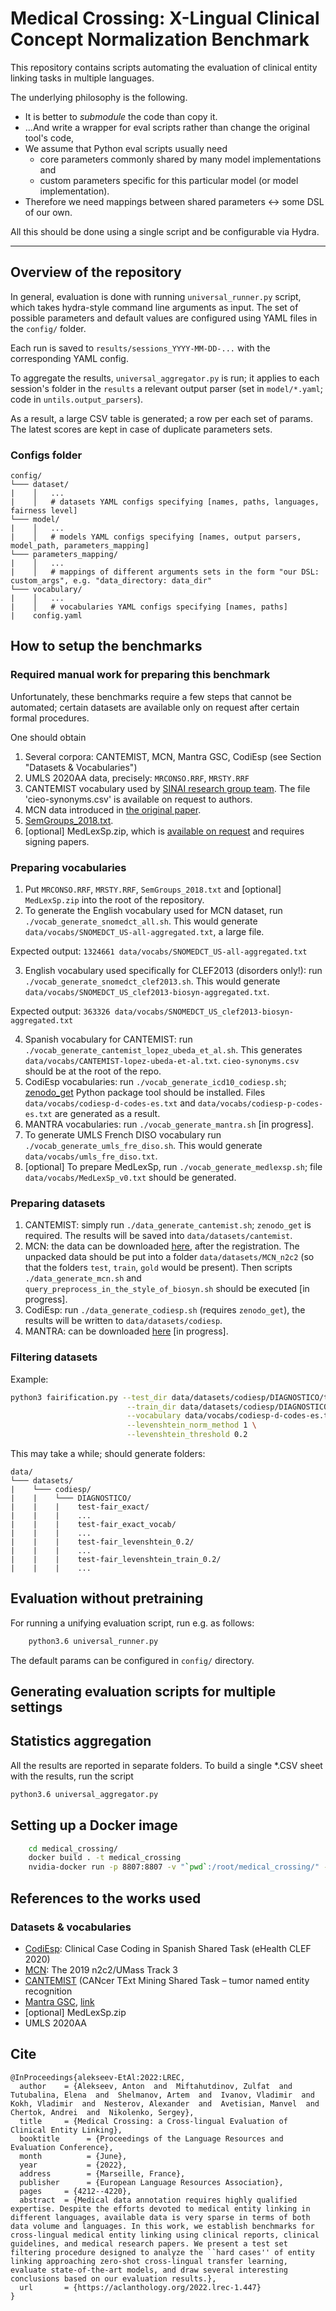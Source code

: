 # Medical Crossing: X-Lingual Clinical Concept Normalization Benchmark

This repository contains scripts automating the evaluation of clinical entity linking 
tasks in multiple languages.

The underlying philosophy is the following.

* It is better to *submodule* the code than copy it.
* ...And write a wrapper for eval scripts rather than change the original tool's code,
* We assume that Python eval scripts usually need 
  * core parameters commonly shared by many model implementations and
  * custom parameters specific for this particular model (or model implementation).
* Therefore we need mappings between shared parameters <-> some DSL of our own.

All this should be done using a single script and be configurable via Hydra.

---

## Overview of the repository

In general, evaluation is done with running `universal_runner.py` script, 
which takes hydra-style command line arguments as input. The set of possible
parameters and default values are configured using YAML files in the `config/` folder.

Each run is saved to `results/sessions_YYYY-MM-DD-...` with the corresponding YAML config.

To aggregate the results, `universal_aggregator.py` is run; it applies to each session's
 folder in the `results` a relevant output parser (set in `model/*.yaml`; code in `untils.output_parsers`).
 
As a result, a large CSV table is generated; a row per each set of params. The latest scores are kept in case 
of duplicate parameters sets.

### Configs folder

```
config/
└─── dataset/
|    │   ...
|    │   # datasets YAML configs specifying [names, paths, languages, fairness level]
└─── model/
|    │   ...
|    │   # models YAML configs specifying [names, output parsers, model_path, parameters_mapping]
└─── parameters_mapping/
|    │   ...
|    │   # mappings of different arguments sets in the form "our DSL: custom_args", e.g. "data_directory: data_dir"
└─── vocabulary/
|    │   ...
|    │   # vocabularies YAML configs specifying [names, paths]
|    config.yaml
```   

## How to setup the benchmarks

### Required manual work for preparing this benchmark

Unfortunately, these benchmarks require a few steps that cannot be automated;
certain datasets are available only on request after certain formal procedures.

One should obtain
1. Several corpora: CANTEMIST, MCN, Mantra GSC, CodiEsp (see Section "Datasets & Vocabularies")
1. UMLS 2020AA data, precisely: `MRCONSO.RRF`, `MRSTY.RRF`
2. CANTEMIST vocabulary used by [SINAI research group team](http://ceur-ws.org/Vol-2664/cantemist_paper1.pdf). 
The file 'cieo-synonyms.csv' is available on request to authors.
3. MCN data introduced in [the original paper](https://doi.org/10.1016/j.jbi.2019.103132). 
4. [SemGroups_2018.txt](https://lhncbc.nlm.nih.gov/ii/tools/MetaMap/Docs/SemGroups_2018.txt).
5. [optional] MedLexSp.zip, which is [available on request](http://www.lllf.uam.es/ESP/nlpmedterm_en.html#deliverables) 
and requires signing papers.

### Preparing vocabularies

1. Put `MRCONSO.RRF`, `MRSTY.RRF`, `SemGroups_2018.txt` and [optional] `MedLexSp.zip` into the root of the repository.
2. To generate the English vocabulary used for MCN dataset, run `./vocab_generate_snomedct_all.sh`. This would 
generate `data/vocabs/SNOMEDCT_US-all-aggregated.txt`, a large file.

Expected output:
```1324661 data/vocabs/SNOMEDCT_US-all-aggregated.txt```

3. English vocabulary used specifically for CLEF2013 (disorders only!):
run `./vocab_generate_snomedct_clef2013.sh`. This would generate `data/vocabs/SNOMEDCT_US_clef2013-biosyn-aggregated.txt`.

Expected output:
```363326 data/vocabs/SNOMEDCT_US_clef2013-biosyn-aggregated.txt```

4. Spanish vocabulary for CANTEMIST: run `./vocab_generate_cantemist_lopez_ubeda_et_al.sh`. 
This generates `data/vocabs/CANTEMIST-lopez-ubeda-et-al.txt`. `cieo-synonyms.csv` should be at the root of the repo. 
5. CodiEsp vocabularies: run `./vocab_generate_icd10_codiesp.sh`; [zenodo_get](https://pypi.org/project/zenodo-get/) 
Python package tool should be installed. Files `data/vocabs/codiesp-d-codes-es.txt` and 
`data/vocabs/codiesp-p-codes-es.txt` are generated as a result.
6. MANTRA vocabularies:  run `./vocab_generate_mantra.sh` [in progress].
7. To generate UMLS French DISO vocabulary run `./vocab_generate_umls_fre_diso.sh`. This would generate `data/vocabs/umls_fre_diso.txt`.
8. [optional] To prepare MedLexSp, run `./vocab_generate_medlexsp.sh`; file `data/vocabs/MedLexSp_v0.txt` should be generated.


### Preparing datasets
 
1. CANTEMIST: simply run `./data_generate_cantemist.sh`; `zenodo_get` is required. The results will be 
saved into `data/datasets/cantemist`.
2. MCN: the data can be downloaded [here](https://portal.dbmi.hms.harvard.edu/projects/n2c2-2019-t3/), after the registration. The unpacked data should be put into a folder `data/datasets/MCN_n2c2` (so that the folders `test`, `train`, `gold` would be present). Then scripts `./data_generate_mcn.sh` and `query_preprocess_in_the_style_of_biosyn.sh` should be executed [in progress].
3. CodiEsp: run `./data_generate_codiesp.sh` (requires `zenodo_get`), the results will be written to `data/datasets/codiesp`.
4. MANTRA: can be downloaded [here](https://files.ifi.uzh.ch/cl/mantra/gsc/GSC-v1.1.zip) [in progress].

### Filtering datasets

Example:

```bash
python3 fairification.py --test_dir data/datasets/codiesp/DIAGNOSTICO/test \
                          --train_dir data/datasets/codiesp/DIAGNOSTICO/train \
                          --vocabulary data/vocabs/codiesp-d-codes-es.txt \
                          --levenshtein_norm_method 1 \
                          --levenshtein_threshold 0.2
```

This may take a while; should generate folders:
```
data/
└─── datasets/
|    └─── codiesp/
|    |    └─── DIAGNOSTICO/
|    |    |    test-fair_exact/
|    |    |    ... 
|    |    |    test-fair_exact_vocab/
|    |    |    ... 
|    |    |    test-fair_levenshtein_0.2/
|    |    |    ... 
|    |    |    test-fair_levenshtein_train_0.2/
|    |    |    ... 
```


## Evaluation without pretraining

For running a unifying evaluation script, run e.g. as follows:

```bash
    python3.6 universal_runner.py 
```

The default params can be configured in `config/` directory.

## Generating evaluation scripts for multiple settings

## Statistics aggregation

All the results are reported in separate folders. To build a single *.CSV sheet with the results,
run the script

```bash 
python3.6 universal_aggregator.py
```

## Setting up a Docker image

```bash
    cd medical_crossing/
    docker build . -t medical_crossing  
    nvidia-docker run -p 8807:8807 -v "`pwd`:/root/medical_crossing/" -it medical_crossing:latest bash
```

## References to the works used

### Datasets & vocabularies

* [CodiEsp](https://temu.bsc.es/codiesp/): Clinical Case Coding in Spanish Shared Task (eHealth CLEF 2020)
* [MCN](https://n2c2.dbmi.hms.harvard.edu/2019-track-3): The 2019 n2c2/UMass Track 3
* [CANTEMIST](https://temu.bsc.es/cantemist/) (CANcer TExt Mining Shared Task – tumor named entity recognition 
* [Mantra GSC](https://files.ifi.uzh.ch/cl/mantra/gsc/GSC-v1.1.zip), [link](http://biosemantics.org/mantra/)
* [optional] MedLexSp.zip
* UMLS 2020AA

## Cite

```
@InProceedings{alekseev-EtAl:2022:LREC,
  author    = {Alekseev, Anton  and  Miftahutdinov, Zulfat  and  Tutubalina, Elena  and  Shelmanov, Artem  and  Ivanov, Vladimir  and  Kokh, Vladimir  and  Nesterov, Alexander  and  Avetisian, Manvel  and  Chertok, Andrei  and  Nikolenko, Sergey},
  title     = {Medical Crossing: a Cross-lingual Evaluation of Clinical Entity Linking},
  booktitle      = {Proceedings of the Language Resources and Evaluation Conference},
  month          = {June},
  year           = {2022},
  address        = {Marseille, France},
  publisher      = {European Language Resources Association},
  pages     = {4212--4220},
  abstract  = {Medical data annotation requires highly qualified expertise. Despite the efforts devoted to medical entity linking in different languages, available data is very sparse in terms of both data volume and languages. In this work, we establish benchmarks for cross-lingual medical entity linking using clinical reports, clinical guidelines, and medical research papers. We present a test set filtering procedure designed to analyze the ``hard cases'' of entity linking approaching zero-shot cross-lingual transfer learning, evaluate state-of-the-art models, and draw several interesting conclusions based on our evaluation results.},
  url       = {https://aclanthology.org/2022.lrec-1.447}
}
```
